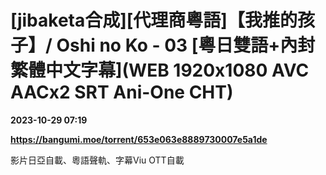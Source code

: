 # [jibaketa合成][代理商粵語]【我推的孩子】/ Oshi no Ko - 03 [粵日雙語+內封繁體中文字幕](WEB 1920x1080 AVC AACx2 SRT Ani-One CHT)

**2023-10-29 07:19**

**https://bangumi.moe/torrent/653e063e8889730007e5a1de**

影片日亞自載、粵語聲軌、字幕Viu OTT自載